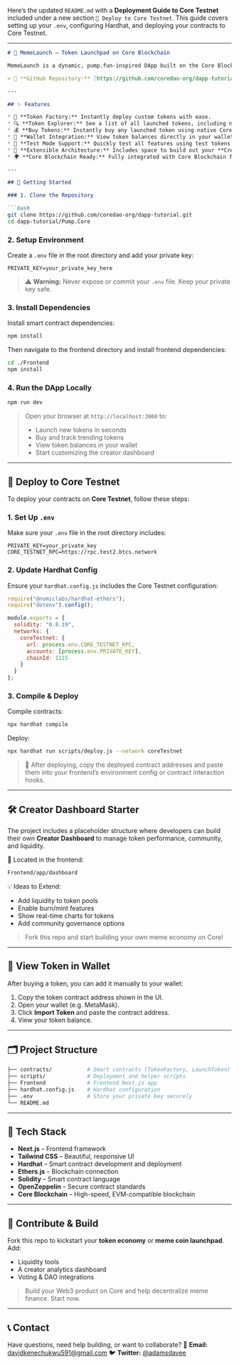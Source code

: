 Here’s the updated `README.md` with a **Deployment Guide to Core Testnet** included under a new section `🚀 Deploy to Core Testnet`. This guide covers setting up your `.env`, configuring Hardhat, and deploying your contracts to Core Testnet.

---

````markdown
# 🚀 MemeLaunch – Token Launchpad on Core Blockchain

MemeLaunch is a dynamic, pump.fun-inspired DApp built on the Core Blockchain, enabling users to **easily launch tokens**, **view all launched tokens**, **buy any token**, and **track token balances** in their wallets. It is **modular**, **extensible**, and ready for builders who want to expand functionality like adding a **creator dashboard**, **liquidity tools**, and more.

> 🧠 **GitHub Repository:** [https://github.com/coredao-org/dapp-tutorial](https://github.com/coredao-org/dapp-tutorial)

---

## ✨ Features

* 🧱 **Token Factory:** Instantly deploy custom tokens with ease.
* 🔍 **Token Explorer:** See a list of all launched tokens, including names, prices, and contract details.
* 💰 **Buy Tokens:** Instantly buy any launched token using native Core currency.
* 👛 **Wallet Integration:** View token balances directly in your wallet.
* 🧪 **Test Mode Support:** Quickly test all features using test tokens on Core testnet.
* 🧩 **Extensible Architecture:** Includes space to build out your **Creator Dashboard**, **liquidity manager**, and other tools.
* 🌍 **Core Blockchain Ready:** Fully integrated with Core Blockchain for fast, low-cost transactions.

---

## 🔧 Getting Started

### 1. Clone the Repository

```bash
git clone https://github.com/coredao-org/dapp-tutorial.git
cd dapp-tutorial/Pump.Core
````

### 2. Setup Environment

Create a `.env` file in the root directory and add your private key:

```env
PRIVATE_KEY=your_private_key_here
```

> ⚠️ **Warning:** Never expose or commit your `.env` file. Keep your private key safe.

### 3. Install Dependencies

Install smart contract dependencies:

```bash
npm install
```

Then navigate to the frontend directory and install frontend dependencies:

```bash
cd ./Frontend
npm install
```

### 4. Run the DApp Locally

```bash
npm run dev
```

> Open your browser at `http://localhost:3000` to:
>
> * Launch new tokens in seconds
> * Buy and track trending tokens
> * View token balances in your wallet
> * Start customizing the creator dashboard

---

## 🚀 Deploy to Core Testnet

To deploy your contracts on **Core Testnet**, follow these steps:

### 1. Set Up `.env`

Make sure your `.env` file in the root directory includes:

```env
PRIVATE_KEY=your_private_key
CORE_TESTNET_RPC=https://rpc.test2.btcs.network
```

### 2. Update Hardhat Config

Ensure your `hardhat.config.js` includes the Core Testnet configuration:

```js
require("@nomiclabs/hardhat-ethers");
require("dotenv").config();

module.exports = {
  solidity: "0.8.19",
  networks: {
    coreTestnet: {
      url: process.env.CORE_TESTNET_RPC,
      accounts: [process.env.PRIVATE_KEY],
      chainId: 1115
    }
  }
};
```

### 3. Compile & Deploy

Compile contracts:

```bash
npx hardhat compile
```

Deploy:

```bash
npx hardhat run scripts/deploy.js --network coreTestnet
```

> 🧠 After deploying, copy the deployed contract addresses and paste them into your frontend’s environment config or contract interaction hooks.

---

## 🛠️ Creator Dashboard Starter

The project includes a placeholder structure where developers can build their own **Creator Dashboard** to manage token performance, community, and liquidity.

📍 Located in the frontend:

```bash
Frontend/app/dashboard
```

💡 Ideas to Extend:

* Add liquidity to token pools
* Enable burn/mint features
* Show real-time charts for tokens
* Add community governance options

> Fork this repo and start building your own meme economy on Core!

---

## 👛 View Token in Wallet

After buying a token, you can add it manually to your wallet:

1. Copy the token contract address shown in the UI.
2. Open your wallet (e.g. MetaMask).
3. Click **Import Token** and paste the contract address.
4. View your token balance.

---

## 🗂️ Project Structure

```bash
├── contracts/           # Smart contracts (TokenFactory, LaunchToken)
├── scripts/             # Deployment and helper scripts
├── Frontend             # Frontend Next.js app
├── hardhat.config.js    # Hardhat configuration
├── .env                 # Store your private key securely
└── README.md
```

---

## 📘 Tech Stack

* **Next.js** – Frontend framework
* **Tailwind CSS** – Beautiful, responsive UI
* **Hardhat** – Smart contract development and deployment
* **Ethers.js** – Blockchain connection
* **Solidity** – Smart contract language
* **OpenZeppelin** – Secure contract standards
* **Core Blockchain** – High-speed, EVM-compatible blockchain

---

## 🤝 Contribute & Build

Fork this repo to kickstart your **token economy** or **meme coin launchpad**. Add:

* Liquidity tools
* A creator analytics dashboard
* Voting & DAO integrations

> Build your Web3 product on Core and help decentralize meme finance. Start now.

---

## 📞 Contact

Have questions, need help building, or want to collaborate?
📩 **Email:** [davidkenechukwu591@gmail.com](mailto:davidkenechukwu591@gmail.com)
🐦 **Twitter:** [@adamsdavee](https://twitter.com/adamsdavee)

```
